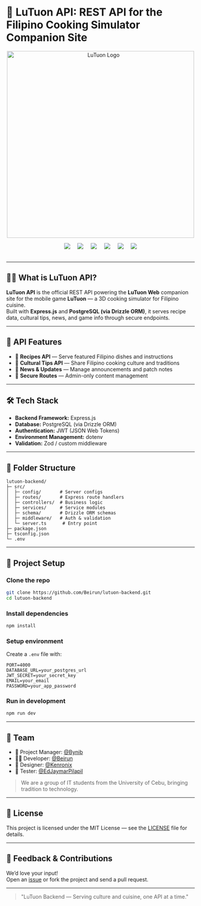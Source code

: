 # 🔧 LuTuon API: REST API for the Filipino Cooking Simulator Companion Site

<p align="center">
  <img src="https://imgur.com/SWnJgun.png" alt="LuTuon Logo" width="500"/>
</p>

<div align="center">
   <img src="https://img.shields.io/badge/Framework-Express.js-000000?logo=express&logoColor=white" />
   &nbsp; &nbsp;
   <img src="https://img.shields.io/badge/Platform-API-green" />
   &nbsp; &nbsp;
   <img src="https://img.shields.io/badge/Database-PostgreSQL-336791?logo=postgresql&logoColor=white" />
   &nbsp; &nbsp;
   <img src="https://img.shields.io/badge/License-MIT-blue.svg" />
   &nbsp; &nbsp;
   <img src="https://img.shields.io/badge/Status-In_Development-orange" />
   &nbsp; &nbsp;
   <img src="https://img.shields.io/badge/Contributors-4-blueviolet" />
</div>

<br>

---

## 🧑‍🍳 What is LuTuon API?

**LuTuon API** is the official REST API powering the **LuTuon Web** companion site for the mobile game **LuTuon** — a 3D cooking simulator for Filipino cuisine.  
Built with **Express.js** and **PostgreSQL (via Drizzle ORM)**, it serves recipe data, cultural tips, news, and game info through secure endpoints.

---

## 📡 API Features

- 🍲 **Recipes API** — Serve featured Filipino dishes and instructions  
- 📜 **Cultural Tips API** — Share Filipino cooking culture and traditions  
- 📢 **News & Updates** — Manage announcements and patch notes  
- 🔐 **Secure Routes** — Admin-only content management  

---

## 🛠️ Tech Stack

- **Backend Framework:** Express.js  
- **Database:** PostgreSQL (via Drizzle ORM)  
- **Authentication:** JWT (JSON Web Tokens)  
- **Environment Management:** dotenv  
- **Validation:** Zod / custom middleware  

---

## 📁 Folder Structure
```
lutuon-backend/
├─ src/
│  ├─ config/       # Server configs
│  ├─ routes/       # Express route handlers
│  ├─ controllers/  # Business logic
│  ├─ services/     # Service modules
│  ├─ schema/       # Drizzle ORM schemas
│  ├─ middleware/   # Auth & validation
│  └─ server.ts      # Entry point
├─ package.json
├─ tsconfig.json
└─ .env
```

---

## 🚀 Project Setup

### Clone the repo
```bash
git clone https://github.com/Beirun/lutuon-backend.git
cd lutuon-backend
```

### Install dependencies
```bash
npm install
```

### Setup environment
Create a `.env` file with:
```
PORT=4000
DATABASE_URL=your_postgres_url
JWT_SECRET=your_secret_key
EMAIL=your_email
PASSWORD=your_app_password
```

### Run in development
```bash
npm run dev
```

---

## 👥 Team

- 🧠 Project Manager: [@Bynib](https://github.com/Bynib)  
- 👨‍💻 Developer: [@Beirun](https://github.com/Beirun)  
- 🎨 Designer: [@Kenronix](https://github.com/Kenronix)  
- 📱 Tester: [@EdJaymarPilapil](https://github.com/EdJaymarPilapil)  

> We are a group of IT students from the University of Cebu, bringing tradition to technology.

---

## 📄 License

This project is licensed under the MIT License — see the [LICENSE](LICENSE) file for details.

---

## 💬 Feedback & Contributions

We’d love your input!  
Open an [issue](https://github.com/Beirun/lutuon-backend/issues) or fork the project and send a pull request.

---

> "LuTuon Backend — Serving culture and cuisine, one API at a time."

